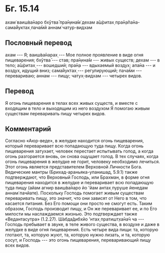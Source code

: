 # Бг. 15.14
ахам̇ ваиш́ва̄наро бхӯтва̄
пра̄н̣ина̄м̇ дехам а̄ш́ритах̣
пра̄н̣а̄па̄на-сама̄йуктах̣
пача̄мй аннам̇ чатур-видхам
## Пословный перевод

ахам --- Я; ваиш́ва̄нарах̣ --- Мое полное проявление в виде огня
пищеварения; бхӯтва̄ --- став; пра̄н̣ина̄м --- живых существ; дехам --- в
тело; а̄ш́ритах̣ --- вошедший; пра̄н̣а --- вдыхаемый воздух; апа̄на --- и
воздух, идущий вниз; сама̄йуктах̣ --- регулирующий; пача̄ми ---
перевариваю; аннам --- пищу; чатух̣-видхам --- четырех видов.

## Перевод

Я огонь пищеварения в телах всех живых существ, и вместе с входящим в
тело и выходящим из него воздухом Я помогаю живым существам переваривать
пищу четырех видов.

## Комментарий

Согласно «Аюр-веде», в желудке находится огонь пищеварения, который
переваривает всю попадающую туда пищу. Когда огонь пищеварения затухает,
человек перестает испытывать голод, а когда огонь разгорается вновь, он
снова ощущает голод. В тех случаях, когда огонь пищеварения в желудке не
горит, человеку необходимо лечиться. Этот огонь является представителем
Верховной Личности Бога. Ведические мантры (Брихад-араньяка-упанишад,
5.9.1) также подтверждают, что Верховный Господь, или Брахман, в форме
огня пищеварения находится в желудке и переваривает всю попадающую туда
пищу (айам агнир ваиш́ва̄наро йо 'йам антах̣ пуруше йенедам аннам̇ пачйате).
Поскольку Господь помогает живым существам переваривать пищу, это
значит, что они зависят от Него в том, что касается питания. Без Его
помощи они просто не смогут есть. Таким образом, Господь производит
пищу, и Он же переваривает ее, и по Его милости мы наслаждаемся жизнью.
Это подтверждает также «Ведантасутра» (1.2.27). Ш́абда̄дибхйо 'нтах̣
пратишт̣ха̄на̄ч ча --- Господь пребывает в звуке, в теле живого существа, в
воздухе и даже в желудке в виде огня пищеварения. Есть четыре вида пищи:
та, которую глотают, та, которую жуют, та, которую нужно лизать, и та,
которую сосут, и Господь --- это огонь пищеварения, переваривающий пищу
всех видов.
